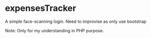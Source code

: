 # expensesTracker
A simple face-scanning login. Need to improvise as only use bootstrap

Note: Only for my understanding in PHP purpose.
